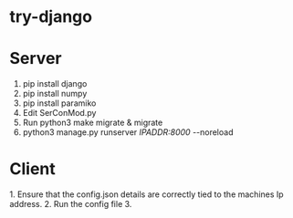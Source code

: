 # try-django

<h1> Server </h1>

1. pip install django 
2. pip install numpy 
3. pip install paramiko 
4. Edit SerConMod.py
5. Run python3 make migrate & migrate
6. python3 manage.py runserver *IPADDR:8000* --noreload
  
 
<h1> Client </h1>
1. Ensure that the config.json details are correctly tied to the machines Ip address. 
2. Run the config file
3.
